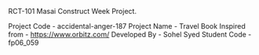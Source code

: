 RCT-101 Masai Construct Week Project.

Project Code - accidental-anger-187
Project Name - Travel Book
Inspired from - https://www.orbitz.com/
Developed By - Sohel Syed
Student Code -fp06_059
